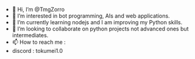 - 👋 Hi, I’m @TmgZorro
- 👀 I’m interested in bot programming, AIs and web applications.
- 🌱 I’m currently learning nodejs and I am improving my Python skills.
- 💞️ I’m looking to collaborate on python projects not advanced ones but intermediates.
- 📫 How to reach me :
- discord : tokumei1.0

<!---
TmgZorro/TmgZorro is a ✨ special ✨ repository because its `README.md` (this file) appears on your GitHub profile.
You can click the Preview link to take a look at your changes.
--->
